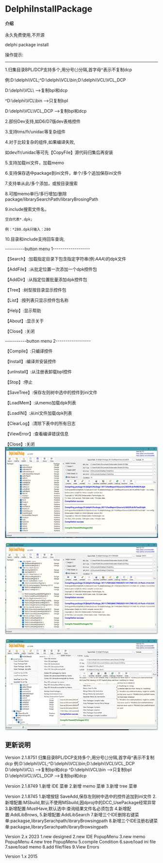 # DelphiInstallPackage

#### 介绍

永久免费使用,不开源

delphi package install

操作提示:

------------------------------------------
1.归集目录BPL/DCP支持多个,用分号(;)分隔,首字母^表示不复制dcp

  例:D:\delphi\VCL\;^D:\delphi\VCL\bin;D:\delphi\VCL\VCL_DCP
  
   D:\delphi\VCL\        -->复制bpl和dcp
   
  ^D:\delphi\VCL\bin    -->只复制bpl   
  
   D:\delphi\VCL\VCL_DCP -->复制bpl和dcp
      
2.部份Dev支持,如D6/D7版dev表格控件

3.支持tms/fr/unidac等复杂组件

4.对于比较复杂的组件,如果编译失败,

  如dev/fr/unidac等可先【CopyFile】源代码归集后再安装 
  
5.支持加载ini文件，加载memo

6.支持保存选中package到ini文件，单个/多个追加保存ini文件

7.支持单从此/多个添加，或按目录搜索

8.可按memo单行/多行增加/删除package/librarySearchPath/libraryBrosingPath

9.include搜索文件名，

	空白代表*.dpk; 
	
	例：*280.dpk只输入：280
	
10.目录和include支持回车查询,


----------button menu 1-------------------

【Search】:加载指定目录下包含指定字符串(例:*AAA*)的dpk文件

【AddFile】:从批定位置一次添加一个dpk控件包

【AddDir】:从指定位置批量添加dpk控件包

【Tree】:树型按目录显示控件包

【List】:按列表只显示控件包名称

【Help】:显示帮助

【About】:显示关于

【Close】:关闭

-----------button menu 2------------------

【Compile】:只编译控件

【Install】:编译并安装控件

【unInstall】:从注册表卸载bpl控件

【Stop】:停止

【SaveTree】:保存左则树中选中的控件到ini文件

【LoadMem】:从memo加载dpk列表

【LoadINI】:从ini文件加载dpk列表

【ClearLog】:清除下表中的所有日志

【ViewError】:查看编译错误信息

【Close】:关闭
![Alt text](fastreport.jpg)

![Alt text](tms.jpg)

![Alt text](all.jpg)




更新说明
------------------------------------------
Version 2.1.8751
归集目录BPL/DCP支持多个,用分号(;)分隔,首字母^表示不复制dcp
例:D:\delphi\VCL\;^D:\delphi\VCL\bin;D:\delphi\VCL\VCL_DCP
D:\delphi\VCL\        -->复制bpl和dcp
^D:\delphi\VCL\bin    -->只复制bpl   
D:\delphi\VCL\VCL_DCP -->复制bpl和dcp
 
Version 2.1.8749
1.新增 IDE 菜单
2.新增 memo 菜单
3.新增 tree 菜单
 
Version 2.1.8745
1.新增按钮 SaveAdd,保存左则树中选中的控件追加到ini文件
2.新增配置:MSbuild,默认不使用MSbuild,因dproj中的DCC_UsePackage经常异常
3.新增配置:MustHave,默认选中:查询结果文件名必须包含
4.新增配置:AddLibBrows,
5.新增配置:AddLibSearch
7.新增三个IDE删除右键菜单:packagse,librarySerachpath/ibraryBrowsingpath
8.新增三个IDE注册右键菜单:packagse,librarySerachpath/ibraryBrowsingpath

 
Version 2.x 2023
1.new designed 
2.new IDE PopupMenu
3.new memo PopupMenu
4.new tree PopupMenu
5.compile Condition
6.save/load ini file 
7.save/load memo 
8.add file/files 
9.View Errors 
 
Version 1.x 2015
